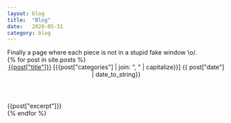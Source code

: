 ```yaml
---
layout: blog
title:  "Blog"
date:   2020-05-31
category: blog
---
```


<section>
  Finally a page where each piece is not in a stupid fake window \o/.
</section>

<section class="post-list">
  {% for post in site.posts %}
  <div class="post-list-item">
    <header>
    <a href="{{post["id"]}}">{{post["title"]}}</a>
    <span class="category">[{{post["categories"] | join: ", " | capitalize}}]</span>
    <span class="date">{{ post["date"] | date_to_string}}</span>
    </header>
    <section class="excerpt">
      {{post["excerpt"]}}
    </section>
  </div>
  {% endfor %}
</section>
